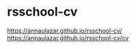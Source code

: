 # rsschool-cv
https://annaulazar.github.io/rsschool-cv/
https://annaulazar.github.io/rsschool-cv/cv

